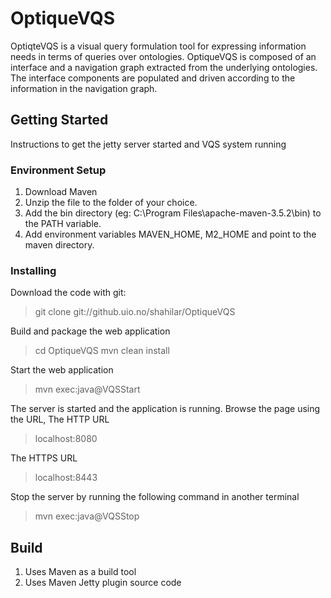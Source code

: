 # OptiqueVQS
OptiqteVQS is a visual query formulation tool for expressing information needs in terms of queries over ontologies. 
OptiqueVQS is composed of an interface and a navigation graph extracted from the underlying ontologies. 
The interface components are populated and driven according to the information in the navigation graph.

## Getting Started
Instructions to get the jetty server started and VQS system running

### Environment Setup
1. Download Maven 
2. Unzip the file to the folder of your choice.
3. Add the bin directory (eg: C:\Program Files\apache-maven-3.5.2\bin) to the PATH variable.
4. Add environment variables MAVEN_HOME, M2_HOME and point to the maven directory.

### Installing
Download the code with git: 
>git clone git://github.uio.no/shahilar/OptiqueVQS
  
Build and package the web application
> cd OptiqueVQS
> mvn clean install

Start the web application
> mvn exec:java@VQSStart

The server is started and the application is running. 
Browse the page using the URL, The HTTP URL
> localhost:8080

The HTTPS URL
> localhost:8443

Stop the server by running the following command in another terminal
> mvn exec:java@VQSStop

## Build
1. Uses Maven as a build tool
2. Uses Maven Jetty plugin source code
